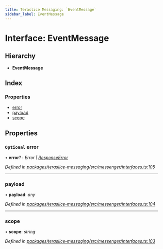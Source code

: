 ```yaml
---
title: Teraslice Messaging: `EventMessage`
sidebar_label: EventMessage
---
```


# Interface: EventMessage

## Hierarchy

* **EventMessage**

## Index

### Properties

* [error](eventmessage.md#optional-error)
* [payload](eventmessage.md#payload)
* [scope](eventmessage.md#scope)

## Properties

### `Optional` error

• **error**? : *Error | [ResponseError](../overview.md#responseerror)*

*Defined in [packages/teraslice-messaging/src/messenger/interfaces.ts:105](https://github.com/terascope/teraslice/blob/f95bb5556/packages/teraslice-messaging/src/messenger/interfaces.ts#L105)*

___

###  payload

• **payload**: *any*

*Defined in [packages/teraslice-messaging/src/messenger/interfaces.ts:104](https://github.com/terascope/teraslice/blob/f95bb5556/packages/teraslice-messaging/src/messenger/interfaces.ts#L104)*

___

###  scope

• **scope**: *string*

*Defined in [packages/teraslice-messaging/src/messenger/interfaces.ts:103](https://github.com/terascope/teraslice/blob/f95bb5556/packages/teraslice-messaging/src/messenger/interfaces.ts#L103)*
